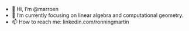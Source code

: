 - 👋 Hi, I’m @marroen
- 🌱 I’m currently focusing on linear algebra and computational geometry.
- 📫 How to reach me: linkedin.com/ronningmartin
